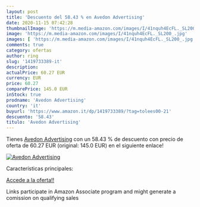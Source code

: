 ```yaml
---
layout: post
title: 'Descuento del 58.43 % en Avedon Advertising'
date: 2020-11-15 07:42:28
thumbnailImage: 'https://m.media-amazon.com/images/I/41nquh4EcFL._SL200_.jpg'
image: 'https://m.media-amazon.com/images/I/41nquh4EcFL._SL200_.jpg'
images: [ 'https://m.media-amazon.com/images/I/41nquh4EcFL._SL200_.jpg' ]
comments: true
category: ofertas
author: ring
slug: '1419733389-it'
description:
actualPrice: 60.27 EUR
currency: EUR
price: 60.27
comparePrice: 145.0 EUR
inStock: true
prodname: 'Avedon Advertising'
country: 'it'
buyurl: 'https://www.amazon.it/dp/1419733389/?tag=tolees00-21'
descuento: '58.43'
titulo: 'Avedon Advertising'
---
```


Tienes [Avedon Advertising](https://www.amazon.it/dp/1419733389/?tag=tolees00-21) con un 58.43 % de descuento con precio de oferta de 60.27 EUR (original: 145.0 EUR) en el siguiente enlace!

[![Avedon Advertising](https://m.media-amazon.com/images/I/41nquh4EcFL._SL200_.jpg)](https://www.amazon.it/dp/1419733389/?tag=tolees00-21)

Características principales:


[Accede a la oferta!!](https://www.amazon.it/dp/1419733389/?tag=tolees00-21)

Links participate in Amazon Associate program and might generate a comission on qualifying sales


